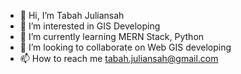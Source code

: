 - 👋 Hi, I’m Tabah Juliansah
- 👀 I’m interested in GIS Developing
- 🌱 I’m currently learning MERN Stack, Python
- 💞️ I’m looking to collaborate on Web GIS developing
- 📫 How to reach me tabah.juliansah@gmail.com

